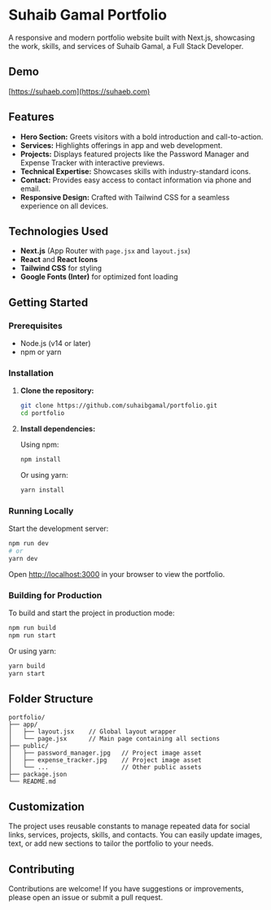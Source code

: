 # Suhaib Gamal Portfolio

A responsive and modern portfolio website built with Next.js, showcasing the work, skills, and services of Suhaib Gamal, a Full Stack Developer.

## Demo

[https://suhaeb.com](https://suhaeb.com)

## Features

- **Hero Section:** Greets visitors with a bold introduction and call-to-action.
- **Services:** Highlights offerings in app and web development.
- **Projects:** Displays featured projects like the Password Manager and Expense Tracker with interactive previews.
- **Technical Expertise:** Showcases skills with industry-standard icons.
- **Contact:** Provides easy access to contact information via phone and email.
- **Responsive Design:** Crafted with Tailwind CSS for a seamless experience on all devices.

## Technologies Used

- **Next.js** (App Router with `page.jsx` and `layout.jsx`)
- **React** and **React Icons**
- **Tailwind CSS** for styling
- **Google Fonts (Inter)** for optimized font loading

## Getting Started

### Prerequisites

- Node.js (v14 or later)
- npm or yarn

### Installation

1. **Clone the repository:**

   ```bash
   git clone https://github.com/suhaibgamal/portfolio.git
   cd portfolio
   ```

2. **Install dependencies:**

   Using npm:

   ```bash
   npm install
   ```

   Or using yarn:

   ```bash
   yarn install
   ```

### Running Locally

Start the development server:

```bash
npm run dev
# or
yarn dev
```

Open [http://localhost:3000](http://localhost:3000) in your browser to view the portfolio.

### Building for Production

To build and start the project in production mode:

```bash
npm run build
npm run start
```

Or using yarn:

```bash
yarn build
yarn start
```

## Folder Structure

```
portfolio/
├── app/
│   ├── layout.jsx    // Global layout wrapper
│   └── page.jsx      // Main page containing all sections
├── public/
│   ├── password_manager.jpg   // Project image asset
│   ├── expense_tracker.jpg    // Project image asset
│   └── ...                    // Other public assets
├── package.json
└── README.md
```

## Customization

The project uses reusable constants to manage repeated data for social links, services, projects, skills, and contacts. You can easily update images, text, or add new sections to tailor the portfolio to your needs.

## Contributing

Contributions are welcome! If you have suggestions or improvements, please open an issue or submit a pull request.
